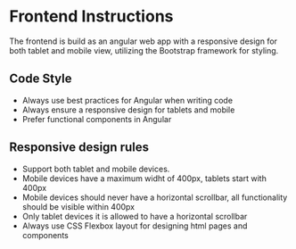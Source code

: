 # Frontend Instructions

The frontend is build as an angular web app with a responsive design for both tablet and mobile view, utilizing the Bootstrap framework for styling.

## Code Style

- Always use best practices for Angular when writing code
- Always ensure a responsive design for tablets and mobile
- Prefer functional components in Angular

## Responsive design rules

- Support both tablet and mobile devices.
- Mobile devices have a maximum widht of 400px, tablets start with 400px
- Mobile devices should never have a horizontal scrollbar, all functionality should be visible within 400px
- Only tablet devices it is allowed to have a horizontal scrollbar
- Always use CSS Flexbox layout for designing html pages and components